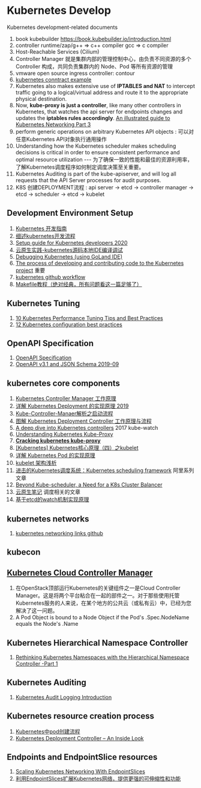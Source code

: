 # Kubernetes Develop

<p>Kubernetes development-related documents</p>

1. book kubebuilder <https://book.kubebuilder.io/introduction.html>
2. controller runtime/zap/g++ => c++ compiler gcc => c compiler
3. Host-Reachable Services (Cilium)
4. Controller Manager 就是集群内部的管理控制中心，由负责不同资源的多个 Controller 构成，共同负责集群内的 Node、Pod 等所有资源的管理
5. vmware open source ingress controller: contour
6. [kubernetes conntract example](https://www.digitalocean.com/community/tutorials/how-to-inspect-kubernetes-networking)
7. Kubernetes also makes extensive use of **IPTABLES and NAT** to intercept traffic going to a logical/virtual address and route it to the appropriate physical destination.
8. Now, **kube-proxy is just a controller**, like many other controllers in Kubernetes, that watches the api server for endpoints changes and updates the **iptables rules accordingly**. [An illustrated guide to Kubernetes Networking Part 3](https://itnext.io/an-illustrated-guide-to-kubernetes-networking-part-3-f35957784c8e)
9. perform generic operations on arbitrary Kubernetes API objects : 可以对任意Kubernetes API对象执行通用操作
10. Understanding how the Kubernetes scheduler makes scheduling decisions is critical in order to ensure consistent performance and optimal resource utilization --- 为了确保一致的性能和最佳的资源利用率，了解Kubernetes调度程序如何制定调度决策至关重要。
11. Kubernetes Auditing is part of the kube-apiserver, and will log all requests that the API Server processes for audit purposes.
12. K8S 创建DEPLOYMENT流程 : api server -> etcd -> controller manager -> etcd -> scheduler -> etcd -> kubelet

## Development Environment Setup
1. [Kubernetes 开发指南](https://developer.ibm.com/zh/articles/os-kubernetes-developer-guide/)
2. [细述kubernetes开发流程](https://www.cnblogs.com/linuxprobe-sarah/p/10860273.html)
3. [Setup guide for Kubernetes developers 2020](https://developer.ibm.com/components/kubernetes/articles/setup-guide-for-kubernetes-developers/)
4. [云原生实践-kubernetes源码本地IDE编译调试](https://www.daimajiaoliu.com/daima/4edeaa21e900400)
5. [Debugging Kubernetes (using GoLand IDE)](https://xmudrii.com/posts/debugging-kubernetes/)
6. [The process of developing and contributing code to the Kubernetes project](https://github.com/kubernetes/community/tree/master/contributors/devel#readme) 重要
7. [kubernetes github workflow](https://github.com/kubernetes/community/blob/master/contributors/guide/github-workflow.md)
8. [Makefile教程（绝对经典，所有问题看这一篇足够了）](https://blog.csdn.net/weixin_38391755/article/details/80380786)


## Kubernetes Tuning
1. [10 Kubernetes Performance Tuning Tips and Best Practices](https://opsani.com/blog/10-kubernetes-performance-tuning-tips-best-practices/)
2. [12 Kubernetes configuration best practices](https://www.stackrox.com/post/2019/09/12-kubernetes-configuration-best-practices/)

## OpenAPI Specification
1. [OpenAPI Specification](https://github.com/OAI/OpenAPI-Specification/blob/master/versions/3.0.0.md)
2. [OpenAPI v3.1 and JSON Schema 2019-09](https://apisyouwonthate.com/blog/openapi-v31-and-json-schema-2019-09)


## kubernetes core components
1. [Kubernetes Controller Manager 工作原理](http://dockone.io/article/9557)
2. [详解 Kubernetes Deployment 的实现原理 2019](https://draveness.me/kubernetes-deployment/)
3. [Kube-Controller-Manaer解析之启动流程](https://xigang.github.io/2018/06/04/controller-manager/)
4. [图解 Kubernetes Deployment Controller 工作原理与流程](https://juejin.im/post/5df8e971f265da3393098741#heading-1)
5. [A deep dive into Kubernetes controllers](https://engineering.bitnami.com/articles/a-deep-dive-into-kubernetes-controllers.html) 2017 kube-watch
6. [Understanding Kubernetes Kube-Proxy](https://cloud.tencent.com/developer/article/1501772)
7. [**Cracking kubernetes kube-proxy**](https://arthurchiao.art/blog/cracking-k8s-node-proxy/)
8. [[Kubernetes] Kubernetes核心原理（四）之kubelet](https://www.huweihuang.com/article/kubernetes/core-principle/kubernetes-core-principle-kubelet/)
9. [详解 Kubernetes Pod 的实现原理](https://www.infoq.cn/article/fmTSPqdyx0AFjMsrmNvG?utm_source=related_read_bottom&utm_medium=article)
10. [kubelet 架构浅析](https://zhuanlan.zhihu.com/p/111241825)
11. [进击的Kubernetes调度系统：Kubernetes scheduling framework](https://zhuanlan.zhihu.com/p/158069604)  阿里系列文章
12. [Beyond Kube-scheduler, a Need for a K8s Cluster Balancer](https://medium.com/sparsecode/beyond-kube-scheduler-a-need-for-a-k8s-cluster-balancer-89cdfb242e09)
13. [云原生笔记](https://www.yuque.com/baxiaoshi/tyado3/lvfa0b) <good> 调度相关的文章
14. [基于etcd的watch机制实现原理](https://www.yuque.com/baxiaoshi/tyado3/vxx3s8)

## kubernetes networks
1. [kubernetes networking links github](https://github.com/nleiva/kubernetes-networking-links)

## kubecon

## [Kubernetes Cloud Controller Manager](https://zhuanlan.zhihu.com/p/186965991)
1. 在OpenStack顶部运行Kubernetes的关键组件之一是Cloud Controller Manager。这是将两个平台粘合在一起的部件之一。对于那些使用托管Kubernetes服务的人来说，在某个地方的公共云（或私有云）中，已经为您解决了这一问题。
2. A Pod Object is bound to a Node Object if the Pod's .Spec.NodeName equals the Node's .Name


## Kubernetes Hierarchical Namespace Controller
1. [Rethinking Kubernetes Namespaces with the Hierarchical Namespace Controller -Part 1](https://medium.com/sainsburys-engineering/rethinking-kubernetes-namespaces-with-the-hierarchical-namespace-controller-part-1-9f3a32eecaa2)


## Kubernetes Auditing
1. [Kubernetes Audit Logging Introduction](https://medium.com/@noqcks/kubernetes-audit-logging-introduction-464a34a53f6c)


## Kubernetes resource creation process
1. [Kubernetes中pod创建流程](https://blog.csdn.net/yan234280533/article/details/72567261)
2. [Kubernetes Deployment Controller – An Inside Look ](https://www.cloudiqtech.com/kubernetes-deployment-controller-an-inside-look/)


## Endpoints and EndpointSlice resources
1. [Scaling Kubernetes Networking With EndpointSlices](https://kubernetes.io/blog/2020/09/02/scaling-kubernetes-networking-with-endpointslices/)
2. [利用EndpointSlices扩展Kubernetes网络，提供更强的可伸缩性和功能](https://www.mdeditor.tw/pl/ptcl)